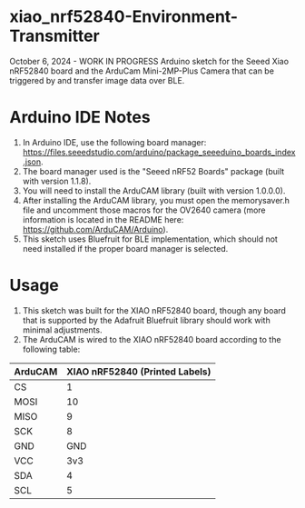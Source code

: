 # xiao_nrf52840-Environment-Transmitter
October 6, 2024 - WORK IN PROGRESS
Arduino sketch for the Seeed Xiao nRF52840 board and the ArduCam Mini-2MP-Plus Camera that can be triggered by and transfer image data over BLE. 

# Arduino IDE Notes
1. In Arduino IDE, use the following board manager: https://files.seeedstudio.com/arduino/package_seeeduino_boards_index.json.
2. The board manager used is the "Seeed nRF52 Boards" package (built with version 1.1.8).
3. You will need to install the ArduCAM library (built with version 1.0.0.0).
4. After installing the ArduCAM library, you must open the memorysaver.h file and uncomment those macros for the OV2640 camera (more information is located in the README here: https://github.com/ArduCAM/Arduino).
5. This sketch uses Bluefruit for BLE implementation, which should not need installed if the proper board manager is selected.

# Usage
1. This sketch was built for the XIAO nRF52840 board, though any board that is supported by the Adafruit Bluefruit library should work with minimal adjustments.
2. The ArduCAM is wired to the XIAO nRF52840 board according to the following table:

| ArduCAM | XIAO nRF52840 (Printed Labels) |
|---------|--------------------------------|
| CS      | 1                              |
| MOSI    | 10                             |
| MISO    | 9                              |
| SCK     | 8                              |
| GND     | GND                            |
| VCC     | 3v3                            |
| SDA     | 4                              |
| SCL     | 5                              |

